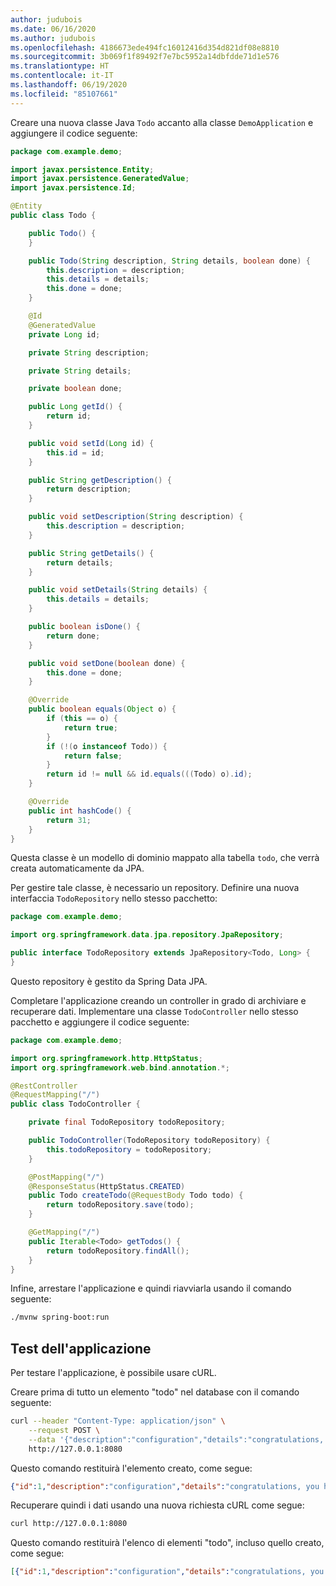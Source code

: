 ```yaml
---
author: judubois
ms.date: 06/16/2020
ms.author: judubois
ms.openlocfilehash: 4186673ede494fc16012416d354d821df08e8810
ms.sourcegitcommit: 3b069f1f89492f7e7bc5952a14dbfdde71d1e576
ms.translationtype: HT
ms.contentlocale: it-IT
ms.lasthandoff: 06/19/2020
ms.locfileid: "85107661"
---
```

Creare una nuova classe Java `Todo` accanto alla classe `DemoApplication` e aggiungere il codice seguente:

```java
package com.example.demo;

import javax.persistence.Entity;
import javax.persistence.GeneratedValue;
import javax.persistence.Id;

@Entity
public class Todo {

    public Todo() {
    }

    public Todo(String description, String details, boolean done) {
        this.description = description;
        this.details = details;
        this.done = done;
    }

    @Id
    @GeneratedValue
    private Long id;

    private String description;

    private String details;

    private boolean done;

    public Long getId() {
        return id;
    }

    public void setId(Long id) {
        this.id = id;
    }

    public String getDescription() {
        return description;
    }

    public void setDescription(String description) {
        this.description = description;
    }

    public String getDetails() {
        return details;
    }

    public void setDetails(String details) {
        this.details = details;
    }

    public boolean isDone() {
        return done;
    }

    public void setDone(boolean done) {
        this.done = done;
    }

    @Override
    public boolean equals(Object o) {
        if (this == o) {
            return true;
        }
        if (!(o instanceof Todo)) {
            return false;
        }
        return id != null && id.equals(((Todo) o).id);
    }

    @Override
    public int hashCode() {
        return 31;
    }
}
```

Questa classe è un modello di dominio mappato alla tabella `todo`, che verrà creata automaticamente da JPA.

Per gestire tale classe, è necessario un repository. Definire una nuova interfaccia `TodoRepository` nello stesso pacchetto:

```java
package com.example.demo;

import org.springframework.data.jpa.repository.JpaRepository;

public interface TodoRepository extends JpaRepository<Todo, Long> {
}
```

Questo repository è gestito da Spring Data JPA.

Completare l'applicazione creando un controller in grado di archiviare e recuperare dati. Implementare una classe `TodoController` nello stesso pacchetto e aggiungere il codice seguente:

```java
package com.example.demo;

import org.springframework.http.HttpStatus;
import org.springframework.web.bind.annotation.*;

@RestController
@RequestMapping("/")
public class TodoController {

    private final TodoRepository todoRepository;

    public TodoController(TodoRepository todoRepository) {
        this.todoRepository = todoRepository;
    }

    @PostMapping("/")
    @ResponseStatus(HttpStatus.CREATED)
    public Todo createTodo(@RequestBody Todo todo) {
        return todoRepository.save(todo);
    }

    @GetMapping("/")
    public Iterable<Todo> getTodos() {
        return todoRepository.findAll();
    }
}
```

Infine, arrestare l'applicazione e quindi riavviarla usando il comando seguente:

```bash
./mvnw spring-boot:run
```

## <a name="test-the-application"></a>Test dell'applicazione

Per testare l'applicazione, è possibile usare cURL.

Creare prima di tutto un elemento "todo" nel database con il comando seguente:

```bash
curl --header "Content-Type: application/json" \
    --request POST \
    --data '{"description":"configuration","details":"congratulations, you have set up JPA correctly!","done": "true"}' \
    http://127.0.0.1:8080
```

Questo comando restituirà l'elemento creato, come segue:

```json
{"id":1,"description":"configuration","details":"congratulations, you have set up JPA correctly!","done":true}
```

Recuperare quindi i dati usando una nuova richiesta cURL come segue:

```bash
curl http://127.0.0.1:8080
```

Questo comando restituirà l'elenco di elementi "todo", incluso quello creato, come segue:

```json
[{"id":1,"description":"configuration","details":"congratulations, you have set up JPA correctly!","done":true}]
```

